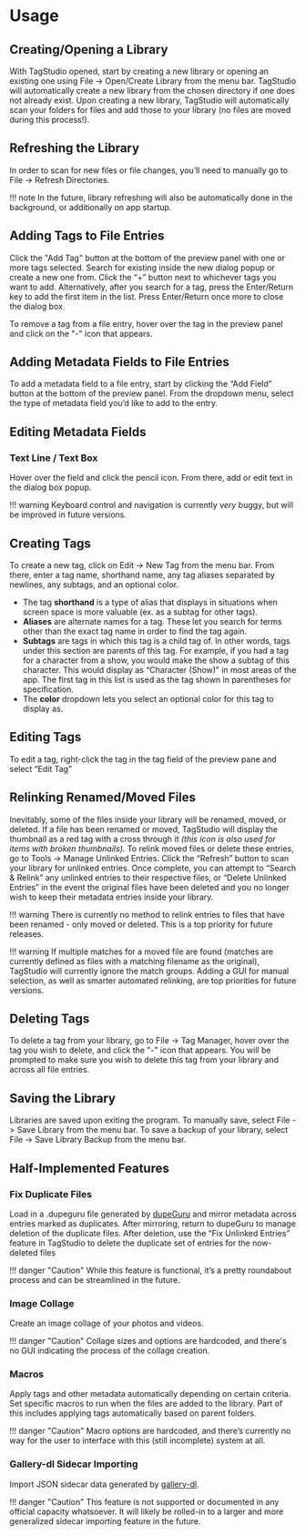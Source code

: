 # Usage

## Creating/Opening a Library

With TagStudio opened, start by creating a new library or opening an existing one using File -> Open/Create Library from the menu bar. TagStudio will automatically create a new library from the chosen directory if one does not already exist. Upon creating a new library, TagStudio will automatically scan your folders for files and add those to your library (no files are moved during this process!).

## Refreshing the Library

In order to scan for new files or file changes, you’ll need to manually go to File -> Refresh Directories.

!!! note
    In the future, library refreshing will also be automatically done in the background, or additionally on app startup.

## Adding Tags to File Entries
Click the "Add Tag" button at the bottom of the preview panel with one or more tags selected. Search for existing inside the new dialog popup or create a new one from. Click the “+” button next to whichever tags you want to add. Alternatively, after you search for a tag, press the Enter/Return key to add the first item in the list. Press Enter/Return once more to close the dialog box.

To remove a tag from a file entry, hover over the tag in the preview panel and click on the "-" icon that appears.

## Adding Metadata Fields to File Entries

To add a metadata field to a file entry, start by clicking the “Add Field” button at the bottom of the preview panel. From the dropdown menu, select the type of metadata field you’d like to add to the entry.

## Editing Metadata Fields

### Text Line / Text Box

Hover over the field and click the pencil icon. From there, add or edit text in the dialog box popup.

!!! warning
    Keyboard control and navigation is currently _very_ buggy, but will be improved in future versions.

## Creating Tags

To create a new tag, click on Edit -> New Tag from the menu bar. From there, enter a tag name, shorthand name, any tag aliases separated by newlines, any subtags, and an optional color.

- The tag **shorthand** is a type of alias that displays in situations when screen space is more valuable (ex. as a subtag for other tags).
- **Aliases** are alternate names for a tag. These let you search for terms other than the exact tag name in order to find the tag again.
- **Subtags** are tags in which this tag is a child tag of. In other words, tags under this section are parents of this tag. For example, if you had a tag for a character from a show, you would make the show a subtag of this character. This would display as “Character (Show)” in most areas of the app. The first tag in this list is used as the tag shown in parentheses for specification.
- The **color** dropdown lets you select an optional color for this tag to display as.

## Editing Tags

To edit a tag, right-click the tag in the tag field of the preview pane and select “Edit Tag”

## Relinking Renamed/Moved Files

Inevitably, some of the files inside your library will be renamed, moved, or deleted. If a file has been renamed or moved, TagStudio will display the thumbnail as a red tag with a cross through it _(this icon is also used for items with broken thumbnails)._ To relink moved files or delete these entries, go to Tools -> Manage Unlinked Entries. Click the “Refresh” button to scan your library for unlinked entries. Once complete, you can attempt to “Search & Relink” any unlinked entries to their respective files, or “Delete Unlinked Entries” in the event the original files have been deleted and you no longer wish to keep their metadata entries inside your library.

!!! warning
    There is currently no method to relink entries to files that have been renamed - only moved or deleted. This is a top priority for future releases.

!!! warning
    If multiple matches for a moved file are found (matches are currently defined as files with a matching filename as the original), TagStudio will currently ignore the match groups. Adding a GUI for manual selection, as well as smarter automated relinking, are top priorities for future versions.

## Deleting Tags

To delete a tag from your library, go to File -> Tag Manager, hover over the tag you wish to delete, and click the "-" icon that appears. You will be prompted to make sure you wish to delete this tag from your library and across all file entries.

## Saving the Library

Libraries are saved upon exiting the program. To manually save, select File -> Save Library from the menu bar. To save a backup of your library, select File -> Save Library Backup from the menu bar.

## Half-Implemented Features

### Fix Duplicate Files

Load in a .dupeguru file generated by [dupeGuru](https://github.com/arsenetar/dupeguru/) and mirror metadata across entries marked as duplicates. After mirroring, return to dupeGuru to manage deletion of the duplicate files. After deletion, use the “Fix Unlinked Entries” feature in TagStudio to delete the duplicate set of entries for the now-deleted files

!!! danger "Caution"
    While this feature is functional, it’s a pretty roundabout process and can be streamlined in the future.

### Image Collage

Create an image collage of your photos and videos.

!!! danger "Caution"
    Collage sizes and options are hardcoded, and there's no GUI indicating the process of the collage creation.

### Macros

Apply tags and other metadata automatically depending on certain criteria. Set specific macros to run when the files are added to the library. Part of this includes applying tags automatically based on parent folders.

!!! danger "Caution"
    Macro options are hardcoded, and there’s currently no way for the user to interface with this (still incomplete) system at all.

### Gallery-dl Sidecar Importing

Import JSON sidecar data generated by [gallery-dl](https://github.com/mikf/gallery-dl).

!!! danger "Caution"
    This feature is not supported or documented in any official capacity whatsoever. It will likely be rolled-in to a larger and more generalized sidecar importing feature in the future.